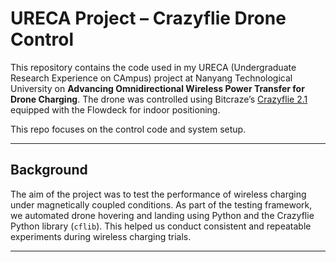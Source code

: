 # URECA Project – Crazyflie Drone Control

This repository contains the code used in my URECA (Undergraduate Research Experience on CAmpus) project at Nanyang Technological University on **Advancing Omnidirectional Wireless Power Transfer for Drone Charging**. The drone was controlled using Bitcraze’s [Crazyflie 2.1](https://www.bitcraze.io/products/crazyflie-2-1/) equipped with the Flowdeck for indoor positioning.

This repo focuses on the control code and system setup.

---

## Background

The aim of the project was to test the performance of wireless charging under magnetically coupled conditions. As part of the testing framework, we automated drone hovering and landing using Python and the Crazyflie Python library (`cflib`). This helped us conduct consistent and repeatable experiments during wireless charging trials.

---
